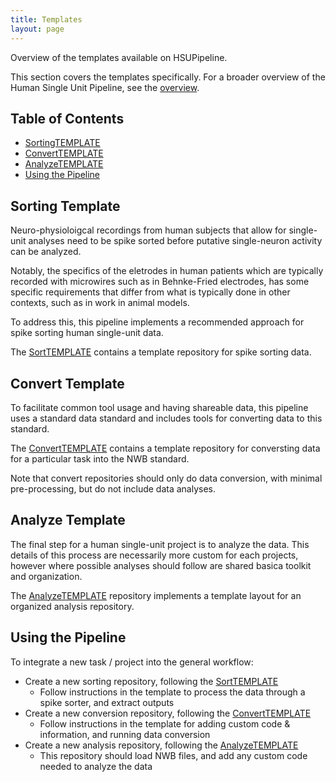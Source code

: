 ```yaml
---
title: Templates
layout: page
---
```


Overview of the templates available on HSUPipeline.

This section covers the templates specifically.
For a broader overview of the Human Single Unit Pipeline, see the
[overview](https://hsupipeline.github.io/).

## Table of Contents

- [SortingTEMPLATE](#sorting-template)
- [ConvertTEMPLATE](#convert-template)
- [AnalyzeTEMPLATE](#analyzing-data)
- [Using the Pipeline](#using-the-pipeline)

## Sorting Template

Neuro-physioloigcal recordings from human subjects that allow for single-unit analyses
need to be spike sorted before putative single-neuron activity can be analyzed.

Notably, the specifics of the eletrodes in human patients which are typically recorded
with microwires such as in Behnke-Fried electrodes, has some specific requirements that
differ from what is typically done in other contexts, such as in work in animal models.

To address this, this pipeline implements a recommended approach for spike sorting
human single-unit data.

The [SortTEMPLATE](https://github.com/HSUPipeline/SortTEMPLATE)
contains a template repository for spike sorting data.

## Convert Template

To facilitate common tool usage and having shareable data,
this pipeline uses a standard data standard and includes
tools for converting data to this standard.

The [ConvertTEMPLATE](https://github.com/HSUPipeline/ConvertTEMPLATE)
contains a template repository for conversting data for a particular task
into the NWB standard.

Note that convert repositories should only do data conversion, with minimal pre-processing,
but do not include data analyses.

## Analyze Template

The final step for a human single-unit project is to analyze the data.
This details of this process are necessarily more custom for each projects,
however where possible analyses should follow are shared basica toolkit and organization.

The [AnalyzeTEMPLATE](https://github.com/HSUPipeline/AnalyzeTEMPLATE)
repository implements a template layout for an organized analysis repository.

## Using the Pipeline

To integrate a new task / project into the general workflow:
- Create a new sorting repository, following the [SortTEMPLATE](https://github.com/HSUPipeline/SortTEMPLATE)
    - Follow instructions in the template to process the data through a spike sorter, and extract outputs
- Create a new conversion repository, following the [ConvertTEMPLATE](https://github.com/HSUPipeline/ConvertTEMPLATE)
    - Follow instructions in the template for adding custom code & information, and running data conversion
- Create a new analysis repository, following the [AnalyzeTEMPLATE](https://github.com/HSUPipeline/AnalyzeTEMPLATE)
    - This repository should load NWB files, and add any custom code needed to analyze the data
